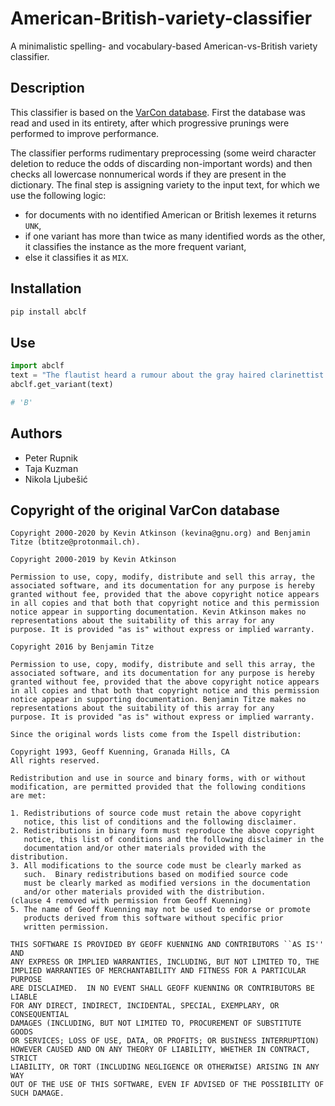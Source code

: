 # American-British-variety-classifier

A minimalistic spelling- and vocabulary-based American-vs-British variety classifier.

## Description

This classifier is based on the [VarCon database](http://wordlist.aspell.net/varcon/). First the database was read and used in its entirety, after which progressive prunings were performed to improve performance.


The classifier performs rudimentary preprocessing (some weird character deletion to reduce the odds of discarding non-important words) and then checks all lowercase nonnumerical words if they are present in the dictionary. The final step is assigning variety to the input text, for which we use the following logic:
* for documents with no identified American or British lexemes it returns `UNK`, 
* if one variant has more than twice as many identified words as the other, it classifies the instance as the more frequent variant,
* else it classifies it as `MIX`.


## Installation

```bash
pip install abclf
```

## Use

```python
import abclf
text = "The flautist heard a rumour about the gray haired clarinettist in a wollen pullover"
abclf.get_variant(text)

# 'B'
```
## Authors

* Peter Rupnik
* Taja Kuzman
* Nikola Ljubešić



## Copyright of the original VarCon database

```
Copyright 2000-2020 by Kevin Atkinson (kevina@gnu.org) and Benjamin
Titze (btitze@protonmail.ch).

Copyright 2000-2019 by Kevin Atkinson

Permission to use, copy, modify, distribute and sell this array, the
associated software, and its documentation for any purpose is hereby
granted without fee, provided that the above copyright notice appears
in all copies and that both that copyright notice and this permission
notice appear in supporting documentation. Kevin Atkinson makes no
representations about the suitability of this array for any
purpose. It is provided "as is" without express or implied warranty.

Copyright 2016 by Benjamin Titze

Permission to use, copy, modify, distribute and sell this array, the
associated software, and its documentation for any purpose is hereby
granted without fee, provided that the above copyright notice appears
in all copies and that both that copyright notice and this permission
notice appear in supporting documentation. Benjamin Titze makes no
representations about the suitability of this array for any
purpose. It is provided "as is" without express or implied warranty.

Since the original words lists come from the Ispell distribution:

Copyright 1993, Geoff Kuenning, Granada Hills, CA
All rights reserved.

Redistribution and use in source and binary forms, with or without
modification, are permitted provided that the following conditions
are met:

1. Redistributions of source code must retain the above copyright
   notice, this list of conditions and the following disclaimer.
2. Redistributions in binary form must reproduce the above copyright
   notice, this list of conditions and the following disclaimer in the
   documentation and/or other materials provided with the distribution.
3. All modifications to the source code must be clearly marked as
   such.  Binary redistributions based on modified source code
   must be clearly marked as modified versions in the documentation
   and/or other materials provided with the distribution.
(clause 4 removed with permission from Geoff Kuenning)
5. The name of Geoff Kuenning may not be used to endorse or promote
   products derived from this software without specific prior
   written permission.

THIS SOFTWARE IS PROVIDED BY GEOFF KUENNING AND CONTRIBUTORS ``AS IS'' AND
ANY EXPRESS OR IMPLIED WARRANTIES, INCLUDING, BUT NOT LIMITED TO, THE
IMPLIED WARRANTIES OF MERCHANTABILITY AND FITNESS FOR A PARTICULAR PURPOSE
ARE DISCLAIMED.  IN NO EVENT SHALL GEOFF KUENNING OR CONTRIBUTORS BE LIABLE
FOR ANY DIRECT, INDIRECT, INCIDENTAL, SPECIAL, EXEMPLARY, OR CONSEQUENTIAL
DAMAGES (INCLUDING, BUT NOT LIMITED TO, PROCUREMENT OF SUBSTITUTE GOODS
OR SERVICES; LOSS OF USE, DATA, OR PROFITS; OR BUSINESS INTERRUPTION)
HOWEVER CAUSED AND ON ANY THEORY OF LIABILITY, WHETHER IN CONTRACT, STRICT
LIABILITY, OR TORT (INCLUDING NEGLIGENCE OR OTHERWISE) ARISING IN ANY WAY
OUT OF THE USE OF THIS SOFTWARE, EVEN IF ADVISED OF THE POSSIBILITY OF
SUCH DAMAGE.

```